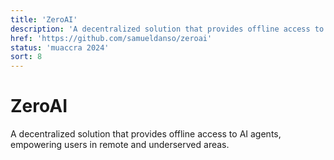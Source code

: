 ```yaml
---
title: 'ZeroAI'
description: 'A decentralized solution that provides offline access to AI agents, empowering users in remote and underserved areas.'
href: 'https://github.com/samueldanso/zeroai'
status: 'muaccra 2024'
sort: 8
---
```


# ZeroAI

A decentralized solution that provides offline access to AI agents, empowering users in remote and underserved areas.
